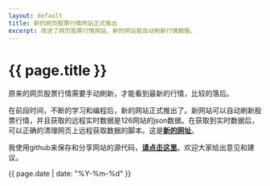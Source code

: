 ```yaml
---
layout: default
title: 新的网页股票行情网站正式推出
excerpt: 改进了网页股票行情网站，新的网站能自动刷新行情数据。
---
```

{{ page.title }}
================

原来的网页股票行情需要手动刷新，才能看到最新的行情，比较的落后。

在前段时间，不断的学习和编程后，新的网站正式推出了。新网站可以自动刷新股票行情，并且获取的远程实时数据是126网站的json数据。在获取到实时数据后，可以正确的清理网页上远程获取数据的脚本。这是[**新的网址**](http://cforth.github.io/gdzqtest/)。

我使用github来保存和分享网站的源代码，[**请点击这里**](https://github.com/cforth/gdzqtest)。欢迎大家给出意见和建议。

{{ page.date | date: "%Y-%m-%d" }}
